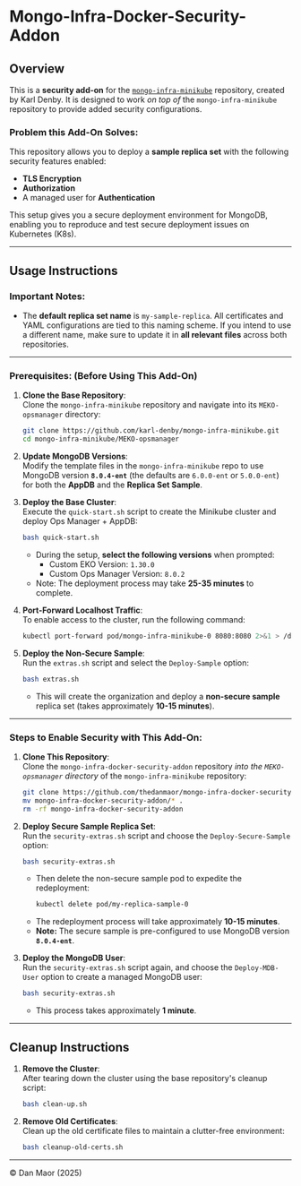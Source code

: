 # Mongo-Infra-Docker-Security-Addon

## Overview

This is a **security add-on** for the [`mongo-infra-minikube`](https://github.com/karl-denby/mongo-infra-minikube) repository, created by Karl Denby. It is designed to work *on top of* the `mongo-infra-minikube` repository to provide added security configurations.

### Problem this Add-On Solves:

This repository allows you to deploy a **sample replica set** with the following security features enabled:
- **TLS Encryption**
- **Authorization**
- A managed user for **Authentication**

This setup gives you a secure deployment environment for MongoDB, enabling you to reproduce and test secure deployment issues on Kubernetes (K8s).

---

## Usage Instructions

### Important Notes:
- The **default replica set name** is `my-sample-replica`. All certificates and YAML configurations are tied to this naming scheme. If you intend to use a different name, make sure to update it in **all relevant files** across both repositories.

---

### Prerequisites: (Before Using This Add-On)

1. **Clone the Base Repository**:  
   Clone the `mongo-infra-minikube` repository and navigate into its `MEKO-opsmanager` directory:  
   ```bash
   git clone https://github.com/karl-denby/mongo-infra-minikube.git
   cd mongo-infra-minikube/MEKO-opsmanager
   ```

2. **Update MongoDB Versions**:  
   Modify the template files in the `mongo-infra-minikube` repo to use MongoDB version **`8.0.4-ent`** (the defaults are `6.0.0-ent` or `5.0.0-ent`) for both the **AppDB** and the **Replica Set Sample**.

3. **Deploy the Base Cluster**:  
   Execute the `quick-start.sh` script to create the Minikube cluster and deploy Ops Manager + AppDB:  
   ```bash
   bash quick-start.sh
   ```
   - During the setup, **select the following versions** when prompted:  
     - Custom EKO Version: `1.30.0`  
     - Custom Ops Manager Version: `8.0.2`  
   - Note: The deployment process may take **25-35 minutes** to complete.

4. **Port-Forward Localhost Traffic**:  
   To enable access to the cluster, run the following command:  
   ```bash
   kubectl port-forward pod/mongo-infra-minikube-0 8080:8080 2>&1 > /dev/null &
   ```

5. **Deploy the Non-Secure Sample**:  
   Run the `extras.sh` script and select the `Deploy-Sample` option:  
   ```bash
   bash extras.sh
   ```
   - This will create the organization and deploy a **non-secure sample** replica set (takes approximately **10-15 minutes**).

---

### Steps to Enable Security with This Add-On:

1. **Clone This Repository**:  
   Clone the `mongo-infra-docker-security-addon` repository *into the `MEKO-opsmanager` directory* of the `mongo-infra-minikube` repository:  
   ```bash
   git clone https://github.com/thedanmaor/mongo-infra-docker-security-addon.git
   mv mongo-infra-docker-security-addon/* .
   rm -rf mongo-infra-docker-security-addon
   ```

2. **Deploy Secure Sample Replica Set**:  
   Run the `security-extras.sh` script and choose the `Deploy-Secure-Sample` option:  
   ```bash
   bash security-extras.sh
   ```
   - Then delete the non-secure sample pod to expedite the redeployment:  
     ```bash
     kubectl delete pod/my-replica-sample-0
     ```
   - The redeployment process will take approximately **10-15 minutes**.  
   - **Note:** The secure sample is pre-configured to use MongoDB version **`8.0.4-ent`**.

3. **Deploy the MongoDB User**:  
   Run the `security-extras.sh` script again, and choose the `Deploy-MDB-User` option to create a managed MongoDB user:  
   ```bash
   bash security-extras.sh
   ```
   - This process takes approximately **1 minute**.

---

## Cleanup Instructions

1. **Remove the Cluster**:  
   After tearing down the cluster using the base repository's cleanup script:  
   ```bash
   bash clean-up.sh
   ```

2. **Remove Old Certificates**:  
   Clean up the old certificate files to maintain a clutter-free environment:  
   ```bash
   bash cleanup-old-certs.sh
   ```

---

© Dan Maor (2025)
